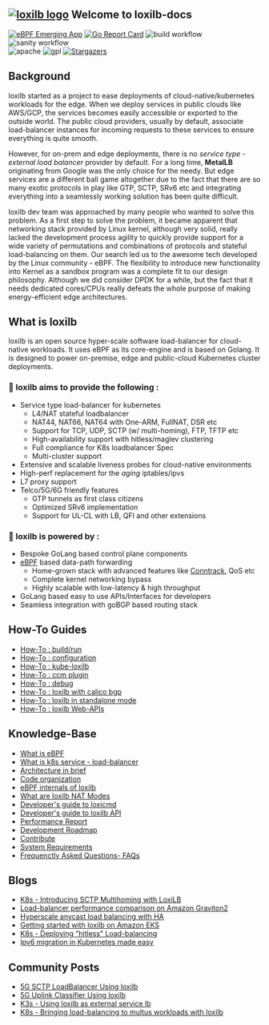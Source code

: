 ## [![loxilb logo](photos/loxilb-logo-small.png)](https://github.com/loxilb-io/loxilb) Welcome to loxilb-docs

[![eBPF Emerging App](https://img.shields.io/badge/ebpf.io-Emerging--App-success)](https://ebpf.io/projects#loxilb) [![Go Report Card](https://goreportcard.com/badge/github.com/loxilb-io/loxilb)](https://goreportcard.com/report/github.com/loxilb-io/loxilb) ![build workflow](https://github.com/loxilb-io/loxilb/actions/workflows/docker-image.yml/badge.svg) ![sanity workflow](https://github.com/loxilb-io/loxilb/actions/workflows/basic-sanity.yml/badge.svg)    
![apache](https://img.shields.io/badge/license-Apache-blue.svg) ![gpl](https://img.shields.io/badge/license-BSD-blue.svg)  [![Stargazers][stars-shield]][stars-url]   
<!--[![eBPF Emerging Project](photos/ebpflogo.png)](https://ebpf.io/projects#loxilb)-->
   
[stars-shield]: https://img.shields.io/github/stars/loxilb-io??style=for-the-badge&logo=appveyor
[stars-url]: https://github.com/loxilb-io/loxilb/stargazers

## Background 
loxilb started as a project to ease deployments of cloud-native/kubernetes workloads for the edge. When we deploy services in public clouds like AWS/GCP, the services becomes easily accessible or exported to the outside world. The public cloud providers, usually by default, associate load-balancer instances for incoming requests to these services to ensure everything is quite smooth. 

However, for on-prem and edge deployments, there is no *service type - external load balancer* provider by default. For a long time, **MetalLB** originating from Google was the only choice for the needy. But edge services are a different ball game altogether due to the fact that there are so many exotic protocols in play like GTP, SCTP, SRv6 etc and integrating everything into a seamlessly working solution has been quite difficult.

loxilb dev team was approached by many people who wanted to solve this problem. As a first step to solve the problem, it became apparent that networking stack provided by Linux kernel, although very solid,  really lacked the development process agility to quickly provide support for a wide variety of permutations and combinations of protocols and stateful load-balancing on them. Our search led us to the awesome tech developed by the Linux community - eBPF. The flexibility to introduce new functionality into Kernel as a sandbox program was a complete fit to our design philosophy. Although we did consider DPDK for a while, but the fact that it needs dedicated cores/CPUs really defeats the whole purpose of making energy-efficient edge architectures.   

## What is loxilb

loxilb is an open source hyper-scale software load-balancer for cloud-native workloads. It uses eBPF as its core-engine and is based on Golang. It is designed to power on-premise, edge and public-cloud Kubernetes cluster deployments.   

###  🚀 loxilb aims to provide the following :   

- Service type load-balancer for kubernetes   
    * L4/NAT stateful loadbalancer   
    * NAT44, NAT66, NAT64 with One-ARM, FullNAT, DSR etc   
    * Support for TCP, UDP, SCTP (w/ multi-homing), FTP, TFTP etc   
    * High-availability support with hitless/maglev clustering   
    * Full compliance for K8s loadbalancer Spec
    * Multi-cluster support      
-  Extensive and scalable liveness probes for cloud-native environments    
-  High-perf replacement for the *aging* iptables/ipvs   
-  L7 proxy support   
-  Telco/5G/6G friendly features    
    * GTP tunnels as first class citizens     
    * Optimized SRv6 implementation    
    * Support for UL-CL with LB, QFI and other extensions     

### 🧿 loxilb is powered by :   
- Bespoke GoLang based control plane components     
- [eBPF](https://ebpf.io/) based data-path forwarding   
    * Home-grown stack with advanced features like [Conntrack](https://thermalcircle.de/doku.php?id=blog:linux:connection_tracking_1_modules_and_hooks), QoS etc
    * Complete kernel networking bypass    
    * Highly scalable with low-latency & high throughput   
- GoLang based easy to use APIs/Interfaces for developers   
- Seamless integration with goBGP based routing stack    

## How-To Guides

- [How-To : build/run](run.md)
- [How-To : configuration](cmd.md)
- [How-To : kube-loxilb](kube-loxilb.md)
- [How-To : ccm plugin](ccm.md)
- [How-To : debug](debugging.md)
- [How-To : loxilb with calico bgp](integrate_bgp_eng.md)
- [How-To : loxilb in standalone mode](standalone.md)
- [How-To : loxilb Web-APIs](api.md)

## Knowledge-Base   
- [What is eBPF](ebpf.md)
- [What is k8s service - load-balancer](lb.md)
- [Architecture in brief](arch.md)
- [Code organization](code.md)
- [eBPF internals of loxilb](loxilbebpf.md)
- [What are loxilb NAT Modes](nat.md)
- [Developer's guide to loxicmd](cmd-dev.md)
- [Developer's guide to loxilb API](api-dev.md)
- [Performance Report](perf.md)
- [Development Roadmap](roadmap.md)
- [Contribute](contribute.md)
- [System Requirements](requirements.md)
- [Frequenctly Asked Questions- FAQs](faq.md)

## Blogs
- [K8s - Introducing SCTP Multihoming with LoxiLB](https://www.loxilb.io/post/k8s-introducing-sctp-multihoming-functionality-with-loxilb)   
- [Load-balancer performance comparison on Amazon Graviton2](https://www.loxilb.io/post/running-loxilb-on-aws-graviton2-based-ec2-instance)   
- [Hyperscale anycast load balancing with HA](https://www.loxilb.io/post/loxilb-anycast-service-load-balancing-with-high-availability)   
- [Getting started with loxilb on Amazon EKS](https://www.loxilb.io/post/loxilb-load-balancer-setup-on-eks)   
- [K8s - Deploying "hitless" Load-balancing](https://www.loxilb.io/post/k8s-deploying-hitless-and-ha-load-balancing)   
- [Ipv6 migration in Kubernetes made easy](https://www.loxilb.io/post/k8s-exposing-ipv4-services-externally-as-ipv6)   

## Community Posts
- [5G SCTP LoadBalancer Using loxilb](https://futuredon.medium.com/5g-sctp-loadbalancer-using-loxilb-b525198a9103)   
- [5G Uplink Classifier Using loxilb](https://futuredon.medium.com/5g-uplink-classifier-using-loxilb-7593a4d66f4c)   
- [K3s - Using loxilb as external service lb](https://cloudybytes.medium.com/k3s-using-loxilb-as-external-service-lb-2ea4ce61e159)   
- [K8s - Bringing load-balancing to multus workloads with loxilb](https://cloudybytes.medium.com/k8s-bringing-load-balancing-to-multus-workloads-with-loxilb-a0746f270abe)   
